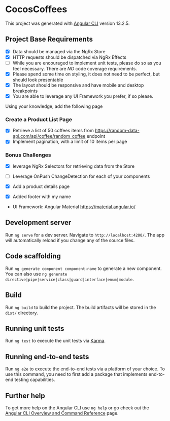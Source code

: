 # CocosCoffees

This project was generated with [Angular CLI](https://github.com/angular/angular-cli) version 13.2.5.

## Project Base Requirements
- [x] Data should be managed via the NgRx Store 
- [x] HTTP requests should be dispatched via NgRx Effects 
- [ ] While you are encouraged to implement unit tests, please do so as you feel necessary. There are *_NO_* code coverage requirements. 
- [x] Please spend some time on styling, it does not need to be perfect, but should look presentable 
- [x] The layout should be responsive and have mobile and desktop breakpoints 
- [x] You are able to leverage any UI Framework you prefer, if so please. 

Using your knowledge, add the following page

### Create a Product List Page
- [x] Retrieve a list of 50 coffees items from https://random-data-api.com/api/coffee/random_coffee endpoint
- [x] Implement pagination, with a limit of 10 items per page

### Bonus Challenges
- [x] leverage NgRx Selectors for retrieving data from the Store
- [ ] Leverage OnPush ChangeDetection for each of your components
- [x] Add a product details page

- [x] Added footer with my name

- UI Framework: Angular Material https://material.angular.io/

## Development server

Run `ng serve` for a dev server. Navigate to `http://localhost:4200/`. The app will automatically reload if you change any of the source files.

## Code scaffolding

Run `ng generate component component-name` to generate a new component. You can also use `ng generate directive|pipe|service|class|guard|interface|enum|module`.

## Build

Run `ng build` to build the project. The build artifacts will be stored in the `dist/` directory.

## Running unit tests

Run `ng test` to execute the unit tests via [Karma](https://karma-runner.github.io).

## Running end-to-end tests

Run `ng e2e` to execute the end-to-end tests via a platform of your choice. To use this command, you need to first add a package that implements end-to-end testing capabilities.

## Further help

To get more help on the Angular CLI use `ng help` or go check out the [Angular CLI Overview and Command Reference](https://angular.io/cli) page.
